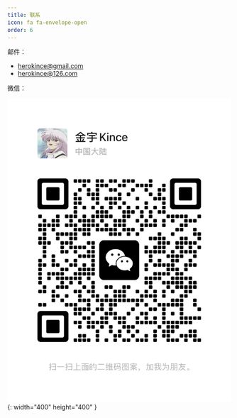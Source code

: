 ```yaml
---
title: 联系
icon: fa fa-envelope-open
order: 6
---
```


邮件：

- herokince@gmail.com
- herokince@126.com

微信：

![img-description](/assets/img/WechatIMG404.jpg){: width="400" height="400" }

